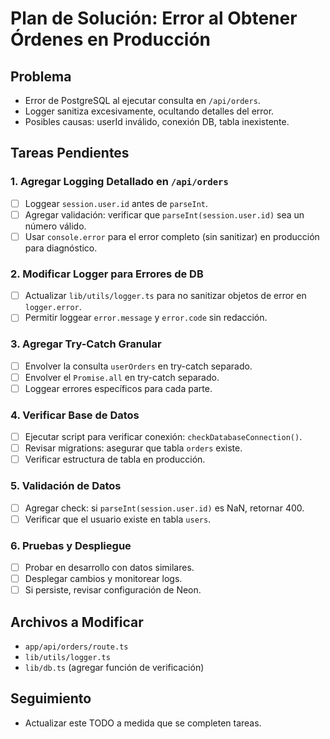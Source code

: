 # Plan de Solución: Error al Obtener Órdenes en Producción

## Problema
- Error de PostgreSQL al ejecutar consulta en `/api/orders`.
- Logger sanitiza excesivamente, ocultando detalles del error.
- Posibles causas: userId inválido, conexión DB, tabla inexistente.

## Tareas Pendientes

### 1. Agregar Logging Detallado en `/api/orders`
- [ ] Loggear `session.user.id` antes de `parseInt`.
- [ ] Agregar validación: verificar que `parseInt(session.user.id)` sea un número válido.
- [ ] Usar `console.error` para el error completo (sin sanitizar) en producción para diagnóstico.

### 2. Modificar Logger para Errores de DB
- [ ] Actualizar `lib/utils/logger.ts` para no sanitizar objetos de error en `logger.error`.
- [ ] Permitir loggear `error.message` y `error.code` sin redacción.

### 3. Agregar Try-Catch Granular
- [ ] Envolver la consulta `userOrders` en try-catch separado.
- [ ] Envolver el `Promise.all` en try-catch separado.
- [ ] Loggear errores específicos para cada parte.

### 4. Verificar Base de Datos
- [ ] Ejecutar script para verificar conexión: `checkDatabaseConnection()`.
- [ ] Revisar migrations: asegurar que tabla `orders` existe.
- [ ] Verificar estructura de tabla en producción.

### 5. Validación de Datos
- [ ] Agregar check: si `parseInt(session.user.id)` es NaN, retornar 400.
- [ ] Verificar que el usuario existe en tabla `users`.

### 6. Pruebas y Despliegue
- [ ] Probar en desarrollo con datos similares.
- [ ] Desplegar cambios y monitorear logs.
- [ ] Si persiste, revisar configuración de Neon.

## Archivos a Modificar
- `app/api/orders/route.ts`
- `lib/utils/logger.ts`
- `lib/db.ts` (agregar función de verificación)

## Seguimiento
- Actualizar este TODO a medida que se completen tareas.
